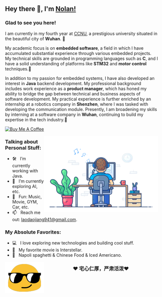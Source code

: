 ## Hey there 👋, I'm [Nolan!](https://github.com/Nolan-Jon/)



### Glad to see you here! 

I am currently in my fourth year at [CCNU](https://www.ccnu.edu.cn/), a prestigious university situated in the beautiful city of **Wuhan**. 🚀

My academic focus is on **embedded software**, a field in which I have accumulated substantial experience through various embedded projects. My technical skills are grounded in programming languages such as **C**, and I have a solid understanding of platforms like **STM32** and **motor control** techniques.🌟

In addition to my passion for embedded systems, I have also developed an interest in **Java** backend development. My professional background includes work experience as a **product manager**, which has honed my ability to bridge the gap between technical and business aspects of software development. My practical experience is further enriched by an internship at a robotics company in **Shenzhen**, where I was tasked with developing the communication module. Presently, I am broadening my skills by interning at a software company in **Wuhan**, continuing to build my expertise in the tech industry.🌟



<a href="https://www.buymeacoffee.com/iampavangandhi" target="_blank"><img src="https://cdn.buymeacoffee.com/buttons/v2/default-yellow.png" alt="Buy Me A Coffee" height="60px" width="217px" ></a>

<img align="right" height="250" width="375" alt="" src="./images/developer.gif" />

### Talking about Personal Stuff:

- 🛠 &nbsp; I’m currently working with Java.
- 🚀 &nbsp; I’m currently exploring AI, etc.
- 👾 &nbsp; Fun: Music, Movie, GYM, Car, etc.
- 📫 &nbsp; Reach me out: laodaojiang941@gmail.com.

### My Absolute Favorites:

- 💻 &nbsp; I love exploring new technologies and building cool stuff.
- 📰 &nbsp; My favorite movie is Interstellar.
- 🍕 &nbsp; Napoli spaghetti & Chinese Food & Iced Americano.

<div align="center">

<img align="left" alt="" src="./images/emoji.gif" />

</div>

<div align="center">

### ❤️ 宅心仁厚，严肃活泼❤️

</div>
